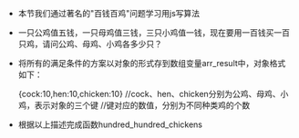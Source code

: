- 本节我们通过著名的"百钱百鸡"问题学习用js写算法
- 一只公鸡值五钱，一只母鸡值三钱，三只小鸡值一钱，现在要用一百钱买一百只鸡，请问公鸡、母鸡、小鸡各多少只？
- 将所有的满足条件的方案以对象的形式存到数组变量arr\_result中，对象格式如下：

    {cock:10,hen:10,chicken:10}
    //cock、hen、chicken分别为公鸡、母鸡、小鸡，表示对象的三个键
    //键对应的数值，分别为不同种类鸡的个数

- 根据以上描述完成函数hundred\_hundred\_chickens